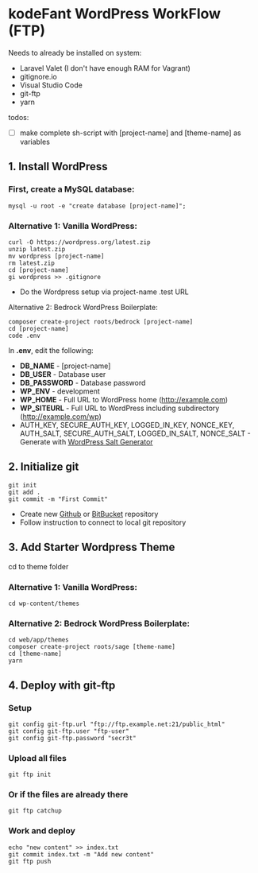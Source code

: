 # kodeFant WordPress WorkFlow (FTP)

Needs to already be installed on system:

- Laravel Valet (I don't have enough RAM for Vagrant)
- gitignore.io
- Visual Studio Code
- git-ftp
- yarn

todos:

- [ ] make complete sh-script with [project-name] and [theme-name] as variables

## 1. Install WordPress

### First, create a MySQL database:

```
mysql -u root -e "create database [project-name]";
```

### Alternative 1: Vanilla WordPress:

```
curl -O https://wordpress.org/latest.zip
unzip latest.zip
mv wordpress [project-name]
rm latest.zip
cd [project-name]
gi wordpress >> .gitignore
```

- Do the Wordpress setup via project-name .test URL

Alternative 2: Bedrock WordPress Boilerplate:

```
composer create-project roots/bedrock [project-name]
cd [project-name]
code .env
```

In **.env**, edit the following:

- **DB_NAME** - [project-name]
- **DB_USER** - Database user
- **DB_PASSWORD** - Database password
- **WP_ENV** - development
- **WP_HOME** - Full URL to WordPress home (http://example.com)
- **WP_SITEURL** - Full URL to WordPress including subdirectory (http://example.com/wp)
- AUTH_KEY, SECURE_AUTH_KEY, LOGGED_IN_KEY, NONCE_KEY, AUTH_SALT, SECURE_AUTH_SALT, LOGGED_IN_SALT, NONCE_SALT - Generate with [WordPress Salt Generator](https://cdn.roots.io/salts.html)

## 2. Initialize git

```
git init
git add .
git commit -m "First Commit"
```

- Create new [Github](https://github.com/new) or [BitBucket](https://bitbucket.org/repo/create) repository
- Follow instruction to connect to local git repository

## 3. Add Starter Wordpress Theme

cd to theme folder

### Alternative 1: Vanilla WordPress:

```
cd wp-content/themes
```

### Alternative 2: Bedrock WordPress Boilerplate:

```
cd web/app/themes
composer create-project roots/sage [theme-name]
cd [theme-name]
yarn
```

## 4. Deploy with git-ftp

### Setup

```
git config git-ftp.url "ftp://ftp.example.net:21/public_html"
git config git-ftp.user "ftp-user"
git config git-ftp.password "secr3t"
```

### Upload all files

```
git ftp init
```

### Or if the files are already there

```
git ftp catchup
```

### Work and deploy

```
echo "new content" >> index.txt
git commit index.txt -m "Add new content"
git ftp push
```

```

```
